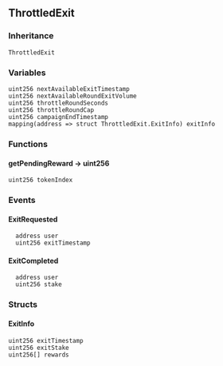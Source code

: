 ## ThrottledExit





### Inheritance

```
ThrottledExit
```

### Variables

```Solidity
uint256 nextAvailableExitTimestamp
uint256 nextAvailableRoundExitVolume
uint256 throttleRoundSeconds
uint256 throttleRoundCap
uint256 campaignEndTimestamp
mapping(address => struct ThrottledExit.ExitInfo) exitInfo
```

### Functions

#### getPendingReward → uint256





```Solidity
uint256 tokenIndex 
```

### Events

#### ExitRequested





```Solidity
  address user
  uint256 exitTimestamp
```
#### ExitCompleted





```Solidity
  address user
  uint256 stake
```

### Structs

#### ExitInfo

```Solidity
uint256 exitTimestamp
uint256 exitStake
uint256[] rewards
```
